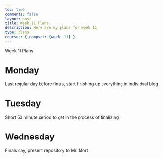 ```yaml
---
toc: true
comments: false
layout: post
title: Week 11 Plans
description: Here are my plans for week 11
type: plans
courses: { compsci: {week: 11} }
---
```


Week 11 Plans

# Monday
Last regular day before finals, start finishing up everything in individual blog

# Tuesday
Short 50 minute period to get in the process of finalizing 

# Wednesday
Finals day, present repository to Mr. Mort

